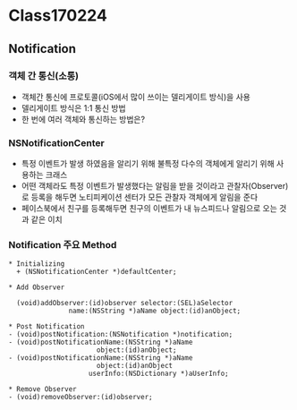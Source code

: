 # Class170224
## Notification

### 객체 간 통신(소통)

*  객체간 통신에 프로토콜(iOS에서 많이 쓰이는 델리게이트 방식)을 사용
*  델리게이트 방식은 1:1 통신 방법
  * 한 번에 여러 객체와 통신하는 방법은?

### NSNotificationCenter

* 특정 이벤트가 발생 하였음을 알리기 위해 불특정 다수의 객체에게 알리기 위해 사용하는 크래스
* 어떤 객체라도 특정 이벤트가 발생했다는 알림을 받을 것이라고 관찰자(Observer)로 등록을 해두면 노티피케이션 센터가 모든 관찰자 객체에게 알림을 준다
* 페이스북에서 친구를 등록해두면 친구의 이벤트가 내 뉴스피드나 알림으로 오는 것과 같은 이치


### Notification 주요 Method

```
* Initializing
  + (NSNotificationCenter *)defaultCenter;
  
* Add Observer
 
  (void)addObserver:(id)observer selector:(SEL)aSelector
               name:(NSString *)aName object:(id)anObject;
               
* Post Notification
- (void)postNotification:(NSNotification *)notification;
- (void)postNotificationName:(NSString *)aName
                      object:(id)anObject;
- (void)postNotificationName:(NSString *)aName
                      object:(id)anObject
                    userInfo:(NSDictionary *)aUserInfo;
                    
* Remove Observer
- (void)removeObserver:(id)observer;

```